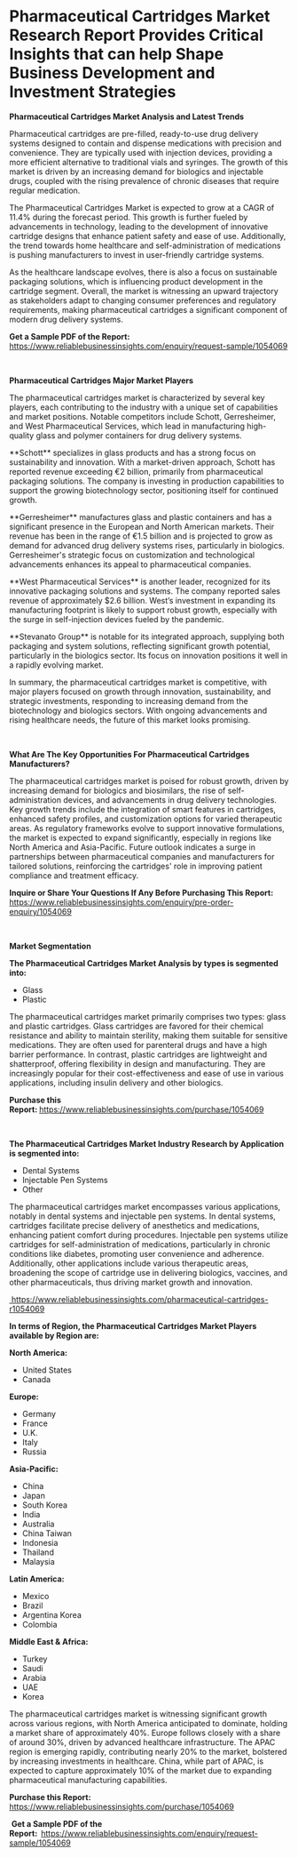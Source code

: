 <p><h1>Pharmaceutical Cartridges Market Research Report Provides Critical Insights that can help Shape Business Development and Investment Strategies</h1></p><p><strong>Pharmaceutical Cartridges Market Analysis and Latest Trends</strong></p>
<p><p>Pharmaceutical cartridges are pre-filled, ready-to-use drug delivery systems designed to contain and dispense medications with precision and convenience. They are typically used with injection devices, providing a more efficient alternative to traditional vials and syringes. The growth of this market is driven by an increasing demand for biologics and injectable drugs, coupled with the rising prevalence of chronic diseases that require regular medication. </p><p>The Pharmaceutical Cartridges Market is expected to grow at a CAGR of 11.4% during the forecast period. This growth is further fueled by advancements in technology, leading to the development of innovative cartridge designs that enhance patient safety and ease of use. Additionally, the trend towards home healthcare and self-administration of medications is pushing manufacturers to invest in user-friendly cartridge systems. </p><p>As the healthcare landscape evolves, there is also a focus on sustainable packaging solutions, which is influencing product development in the cartridge segment. Overall, the market is witnessing an upward trajectory as stakeholders adapt to changing consumer preferences and regulatory requirements, making pharmaceutical cartridges a significant component of modern drug delivery systems.</p></p>
<p><strong>Get a Sample PDF of the Report:&nbsp;</strong> <a href="https://www.reliablebusinessinsights.com/enquiry/request-sample/1054069?utm_campaign=3513&utm_medium=2&utm_source=Github&utm_content=ia&utm_term=13042025&utm_id=pharmaceutical-cartridges">https://www.reliablebusinessinsights.com/enquiry/request-sample/1054069</a></p>
<p>&nbsp;</p>
<p><strong>Pharmaceutical Cartridges Major Market Players</strong></p>
<p><p>The pharmaceutical cartridges market is characterized by several key players, each contributing to the industry with a unique set of capabilities and market positions. Notable competitors include Schott, Gerresheimer, and West Pharmaceutical Services, which lead in manufacturing high-quality glass and polymer containers for drug delivery systems.</p><p>**Schott** specializes in glass products and has a strong focus on sustainability and innovation. With a market-driven approach, Schott has reported revenue exceeding €2 billion, primarily from pharmaceutical packaging solutions. The company is investing in production capabilities to support the growing biotechnology sector, positioning itself for continued growth.</p><p>**Gerresheimer** manufactures glass and plastic containers and has a significant presence in the European and North American markets. Their revenue has been in the range of €1.5 billion and is projected to grow as demand for advanced drug delivery systems rises, particularly in biologics. Gerresheimer's strategic focus on customization and technological advancements enhances its appeal to pharmaceutical companies.</p><p>**West Pharmaceutical Services** is another leader, recognized for its innovative packaging solutions and systems. The company reported sales revenue of approximately $2.6 billion. West’s investment in expanding its manufacturing footprint is likely to support robust growth, especially with the surge in self-injection devices fueled by the pandemic.</p><p>**Stevanato Group** is notable for its integrated approach, supplying both packaging and system solutions, reflecting significant growth potential, particularly in the biologics sector. Its focus on innovation positions it well in a rapidly evolving market.</p><p>In summary, the pharmaceutical cartridges market is competitive, with major players focused on growth through innovation, sustainability, and strategic investments, responding to increasing demand from the biotechnology and biologics sectors. With ongoing advancements and rising healthcare needs, the future of this market looks promising.</p></p>
<p>&nbsp;</p>
<p><strong>What Are The Key Opportunities For Pharmaceutical Cartridges Manufacturers?</strong></p>
<p><p>The pharmaceutical cartridges market is poised for robust growth, driven by increasing demand for biologics and biosimilars, the rise of self-administration devices, and advancements in drug delivery technologies. Key growth trends include the integration of smart features in cartridges, enhanced safety profiles, and customization options for varied therapeutic areas. As regulatory frameworks evolve to support innovative formulations, the market is expected to expand significantly, especially in regions like North America and Asia-Pacific. Future outlook indicates a surge in partnerships between pharmaceutical companies and manufacturers for tailored solutions, reinforcing the cartridges' role in improving patient compliance and treatment efficacy.</p></p>
<p><strong>Inquire or Share Your Questions If Any Before Purchasing This Report:</strong> <a href="https://www.reliablebusinessinsights.com/enquiry/pre-order-enquiry/1054069?utm_campaign=3513&utm_medium=2&utm_source=Github&utm_content=ia&utm_term=13042025&utm_id=pharmaceutical-cartridges">https://www.reliablebusinessinsights.com/enquiry/pre-order-enquiry/1054069</a></p>
<p>&nbsp;</p>
<p><strong>Market Segmentation</strong></p>
<p><strong>The Pharmaceutical Cartridges Market Analysis by types is segmented into:</strong></p>
<p><ul><li>Glass</li><li>Plastic</li></ul></p>
<p><p>The pharmaceutical cartridges market primarily comprises two types: glass and plastic cartridges. Glass cartridges are favored for their chemical resistance and ability to maintain sterility, making them suitable for sensitive medications. They are often used for parenteral drugs and have a high barrier performance. In contrast, plastic cartridges are lightweight and shatterproof, offering flexibility in design and manufacturing. They are increasingly popular for their cost-effectiveness and ease of use in various applications, including insulin delivery and other biologics.</p></p>
<p><strong>Purchase this Report:&nbsp;</strong><a href="https://www.reliablebusinessinsights.com/purchase/1054069?utm_campaign=3513&utm_medium=2&utm_source=Github&utm_content=ia&utm_term=13042025&utm_id=pharmaceutical-cartridges">https://www.reliablebusinessinsights.com/purchase/1054069</a></p>
<p>&nbsp;</p>
<p><strong>The Pharmaceutical Cartridges Market Industry Research by Application is segmented into:</strong></p>
<p><ul><li>Dental Systems</li><li>Injectable Pen Systems</li><li>Other</li></ul></p>
<p><p>The pharmaceutical cartridges market encompasses various applications, notably in dental systems and injectable pen systems. In dental systems, cartridges facilitate precise delivery of anesthetics and medications, enhancing patient comfort during procedures. Injectable pen systems utilize cartridges for self-administration of medications, particularly in chronic conditions like diabetes, promoting user convenience and adherence. Additionally, other applications include various therapeutic areas, broadening the scope of cartridge use in delivering biologics, vaccines, and other pharmaceuticals, thus driving market growth and innovation.</p></p>
<p><a href="https://www.reliablebusinessinsights.com/pharmaceutical-cartridges-r1054069?utm_campaign=3513&utm_medium=2&utm_source=Github&utm_content=ia&utm_term=13042025&utm_id=pharmaceutical-cartridges">&nbsp;https://www.reliablebusinessinsights.com/pharmaceutical-cartridges-r1054069</a></p>
<p><strong>In terms of Region, the Pharmaceutical Cartridges Market Players available by Region are:</strong></p>
<p>
    <p> <strong> North America: </strong>
        <ul>
            <li>United States</li>
            <li>Canada</li>
        </ul>
        </p> 
    <p> <strong> Europe: </strong>
        <ul>
            <li>Germany</li>
            <li>France</li>
            <li>U.K.</li>
            <li>Italy</li>
            <li>Russia</li>
        </ul>
        </p> 
    <p> <strong> Asia-Pacific: </strong>
        <ul>
            <li>China</li>
            <li>Japan</li>
            <li>South Korea</li>
            <li>India</li>
            <li>Australia</li>
            <li>China Taiwan</li>
            <li>Indonesia</li>
            <li>Thailand</li>
            <li>Malaysia</li>
        </ul>
        </p> 
    <p> <strong> Latin America: </strong>
        <ul>
            <li>Mexico</li>
            <li>Brazil</li>
            <li>Argentina Korea</li>
            <li>Colombia</li>
        </ul>
        </p> 
    <p> <strong> Middle East & Africa: </strong>
        <ul>
            <li>Turkey</li>
            <li>Saudi</li>
            <li>Arabia</li>
            <li>UAE</li>
            <li>Korea</li>
        </ul>
    </p>
    </p>
<p><p>The pharmaceutical cartridges market is witnessing significant growth across various regions, with North America anticipated to dominate, holding a market share of approximately 40%. Europe follows closely with a share of around 30%, driven by advanced healthcare infrastructure. The APAC region is emerging rapidly, contributing nearly 20% to the market, bolstered by increasing investments in healthcare. China, while part of APAC, is expected to capture approximately 10% of the market due to expanding pharmaceutical manufacturing capabilities.</p></p>
<p><strong>Purchase this Report: </strong><a href="https://www.reliablebusinessinsights.com/purchase/1054069?utm_campaign=3513&utm_medium=2&utm_source=Github&utm_content=ia&utm_term=13042025&utm_id=pharmaceutical-cartridges">https://www.reliablebusinessinsights.com/purchase/1054069</a></p>
<p>&nbsp;<strong>Get a Sample PDF of the Report:&nbsp;&nbsp;</strong><a href="https://www.reliablebusinessinsights.com/enquiry/request-sample/1054069?utm_campaign=3513&utm_medium=2&utm_source=Github&utm_content=ia&utm_term=13042025&utm_id=pharmaceutical-cartridges">https://www.reliablebusinessinsights.com/enquiry/request-sample/1054069</a></p>
<p><strong></strong></p>
<p><p></p><p></p><p></p></p>